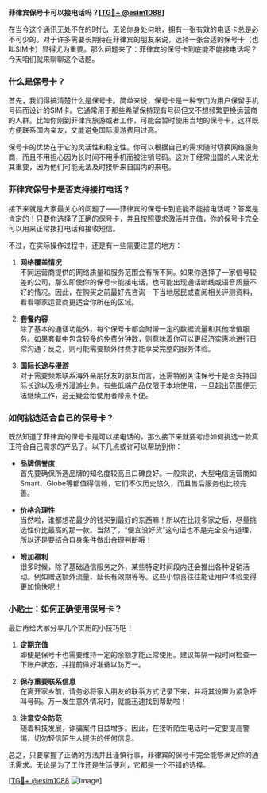 **菲律宾保号卡可以接电话吗？[[TG💪+ @esim1088](https://t.me/s/esim1088)]**

在当今这个通讯无处不在的时代，无论你身处何地，拥有一张有效的电话卡总是必不可少的。对于许多需要长期待在菲律宾的朋友来说，选择一张合适的保号卡（也叫SIM卡）显得尤为重要。那么问题来了：菲律宾的保号卡到底能不能接电话呢？今天咱们就来聊聊这个话题。

### 什么是保号卡？

首先，我们得搞清楚什么是保号卡。简单来说，保号卡是一种专门为用户保留手机号码而设计的SIM卡。它通常用于那些希望保持现有号码但又不想频繁更换运营商的人群。比如你刚到菲律宾旅游或者工作，可能会暂时使用当地的保号卡，这样既方便联系国内亲友，又能避免国际漫游费用过高。

保号卡的优势在于它的灵活性和稳定性。你可以根据自己的需求随时切换网络服务商，而且不用担心因为长时间不用手机而被注销号码。这对于经常出国的人来说尤其重要，因为他们可能无法及时接听来自国内的来电。

### 菲律宾保号卡是否支持接打电话？

接下来就是大家最关心的问题了——菲律宾的保号卡到底能不能接电话呢？答案是肯定的！只要你选择了正确的保号卡，并且按照要求激活并充值，你的保号卡完全可以用来正常拨打电话和接收短信。

不过，在实际操作过程中，还是有一些需要注意的地方：

1. **网络覆盖情况**  
   不同运营商提供的网络质量和服务范围会有所不同。如果你选择了一家信号较差的公司，那么即使你的保号卡能接电话，也可能出现通话断线或语音质量不好的情况。因此，在购买之前最好先咨询一下当地居民或查阅相关评测资料，看看哪家运营商更适合你所在的区域。

2. **套餐内容**  
   除了基本的通话功能外，每个保号卡都会附带一定的数据流量和其他增值服务。如果套餐中包含较多的免费分钟数，则意味着你可以更经济实惠地进行日常沟通；反之，则可能需要额外付费才能享受完整的服务体验。

3. **国际长途与漫游**  
   对于需要频繁联系海外亲朋好友的朋友而言，还需特别关注保号卡是否支持国际长途以及境外漫游业务。有些低端产品仅限于本地使用，一旦超出范围便无法继续工作，这无疑会给使用者带来不便。

### 如何挑选适合自己的保号卡？

既然知道了菲律宾的保号卡是可以接电话的，那么接下来就要考虑如何挑选一款真正符合自己需求的产品了。以下几点或许可以帮助到你：

- **品牌信誉度**  
  首先要确保所选品牌的知名度较高且口碑良好。一般来说，大型电信运营商如Smart、Globe等都值得信赖，它们不仅历史悠久，而且售后服务也比较完善。

- **价格合理性**  
  当然啦，谁都想花最少的钱买到最好的东西嘛！所以在比较多家之后，尽量挑选性价比最高的那一款。当然了，“便宜没好货”这句话也不是完全没有道理，所以还是要结合自身条件做出合理判断哦！

- **附加福利**  
  很多时候，除了基础通信服务之外，某些特定时间段内还会推出各种促销活动。例如赠送额外流量、延长有效期等等。这些小惊喜往往能让用户体验变得更加愉快呢！

### 小贴士：如何正确使用保号卡？

最后再给大家分享几个实用的小技巧吧！

1. **定期充值**  
   即便是保号卡也需要维持一定的余额才能正常使用。建议每隔一段时间检查一下账户状态，并提前做好准备以防万一。

2. **保存重要联系信息**  
   在离开家乡前，请务必将家人朋友的联系方式记录下来，并将其设置为紧急呼叫号码。万一发生意外情况时，就能迅速找到帮助啦！

3. **注意安全防范**  
   随着科技发展，诈骗案件日益增多。因此，在接听陌生电话时一定要提高警惕，切勿轻信陌生人提供的任何信息。

总之，只要掌握了正确的方法并且谨慎行事，菲律宾的保号卡完全能够满足你的通讯需求。无论是为了工作还是生活便利，它都是一个不错的选择。

[[TG💪+ @esim1088](https://t.me/s/esim1088) ![Image](https://i.postimg.cc/4NQfJmqS/Snipaste-2025-05-13-00-14-12.png)]
